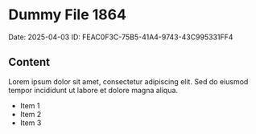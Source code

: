 # Dummy File 1864

Date: 2025-04-03
ID: FEAC0F3C-75B5-41A4-9743-43C995331FF4

## Content

Lorem ipsum dolor sit amet, consectetur adipiscing elit.
Sed do eiusmod tempor incididunt ut labore et dolore magna aliqua.

* Item 1
* Item 2
* Item 3

